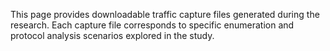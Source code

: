 This page provides downloadable traffic capture files generated during the research. Each capture file corresponds to specific enumeration and protocol analysis scenarios explored in the study.

<ADD LINKS>
